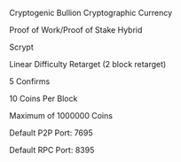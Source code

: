 
Cryptogenic Bullion Cryptographic Currency

Proof of Work/Proof of Stake Hybrid

Scrypt

Linear Difficulty Retarget (2 block retarget)

5 Confirms

10 Coins Per Block

Maximum of 1000000 Coins

Default P2P Port: 7695

Default RPC Port: 8395

